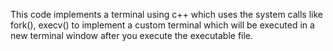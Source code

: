 This code implements a terminal using c++ which uses the system calls like fork(), execv() to implement a custom terminal which will be executed in a new terminal window after you execute the executable file. 

